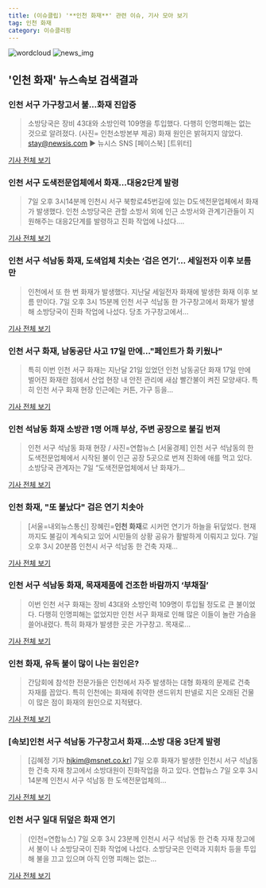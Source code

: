 ```yaml
---
title: (이슈클립) '**인천 화재**' 관련 이슈, 기사 모아 보기
tag: 인천 화재
category: 이슈클리핑
---
```

![wordcloud](https://s3.ap-northeast-2.amazonaws.com/lyrics101-wordcloud/2018-09-07-1536311116.png)
![news_img](https://user-images.githubusercontent.com/42597476/44507050-1206f400-a6e4-11e8-8d98-7ffbfebb353f.png)
## **'**인천 화재**'** 뉴스속보 검색결과
### 인천 서구 가구창고서 불...화재 진압중

>소방당국은 장비 43대와 소방인력 109명을 투입했다. 다행히 인명피해는 없는 것으로 알려졌다. (사진= 인천소방본부 제공) 화재 원인은 밝혀지지 않았다. stay@newsis.com ▶ 뉴시스 SNS [페이스북] [트위터]

<a href="http://www.newsis.com/view/?id=NISX20180907_0000412722&cID=10802&pID=14000" target="_blank">기사 전체 보기</a>

### 인천 서구 도색전문업체에서 화재...대응2단계 발령

>7일 오후 3시14분께 인천시 서구 북항로45번길에 있는 D도색전문업체에서 화재가 발생했다. 인천 소방당국은 관할 소방서 외에 인근 소방서와 관계기관들이 지원해주는 대응2단계를 발령하고 진화 작업에 나섰다....

<a href="http://news.hankyung.com/article/201809072240h" target="_blank">기사 전체 보기</a>

### 인천 서구 석남동 화재, 도색업체 치솟는 ‘검은 연기’… 세일전자 이후 보름만

>인천에서 또 한 번 화재가 발생했다. 지난달 세일전자 화재에 발생한 화재 이후 보름 만이다. 7일 오후 3시 15분께 인천 서구 석남동 한 가구창고에서 화재가 발생해 소방당국이 진화 작업에 나섰다. 당초 가구창고에서...

<a href="http://www.kookje.co.kr/news2011/asp/newsbody.asp?code=0300&key=20180907.99099003042" target="_blank">기사 전체 보기</a>

### 인천 서구 화재, 남동공단 사고 17일 만에…"페인트가 화 키웠나"

>특히 이번 인천 서구 화재는 지난달 21일 있었던 인천 남동공단 화재 17일 만에 벌어진 화재란 점에서 산업 현장 내 안전 관리에 새삼 빨간불이 켜진 모양새다. 특히 인천 서구 화재 현장 인근에는 커튼, 가구 등을...

<a href="http://viewers.heraldcorp.com/news/articleView.html?idxno=19310" target="_blank">기사 전체 보기</a>

### 인천 석남동 화재 소방관 1명 어깨 부상, 주변 공장으로 불길 번져

>인천 서구 석남동 화재 현장 / 사진=연합뉴스 [서울경제] 인천 서구 석남동의 한 도색전문업체에서 시작된 불이 인근 공장 5곳으로 번져 진화에 애를 먹고 있다. 소방당국 관계자는 7일 “도색전문업체에서 난 화재가...

<a href="http://www.sedaily.com/NewsView/1S4JMS5HB1" target="_blank">기사 전체 보기</a>

### **인천 화재**, "또 불났다" 검은 연기 치솟아

>[서울=내외뉴스통신] 장혜린=**인천 화재**로 시커먼 연기가 하늘을 뒤덮었다. 현재까지도 불길이 계속되고 있어 시민들의 상황 공유가 활발하게 이뤄지고 있다. 7일 오후 3시 20분쯤 인천시 서구 석남동 한 건축 자재...

<a href="http://www.nbnnews.co.kr/news/articleView.html?idxno=175384" target="_blank">기사 전체 보기</a>

### 인천 서구 석남동 화재, 목재제품에 건조한 바람까지 ‘부채질’

>이번 인천 서구 화재는 장비 43대와 소방인력 109명이 투입될 정도로 큰 불이었다. 다행히 인명피해는 없었지만 인천 서구 화재로 인해 많은 이들이 놀란 가슴을 쓸어내렸다. 특히 화재가 발생한 곳은 가구창고. 목재로...

<a href="http://biz.heraldcorp.com/culture/view.php?ud=201809071733184316397_1" target="_blank">기사 전체 보기</a>

### **인천 화재**, 유독 불이 많이 나는 원인은?

>간담회에 참석한 전문가들은 인천에서 자주 발생하는 대형 화재의 문제로 건축 자재를 꼽았다. 특히 인천에는 화재에 취약한 샌드위치 판넬로 지은 오래된 건물이 많은 점이 화재의 원인으로 지적됐다.

<a href="http://www.gukjenews.com/news/articleView.html?idxno=987986" target="_blank">기사 전체 보기</a>

### [속보]인천 서구 석남동 가구창고서 화재…소방 대응 3단계 발령

>[김혜정 기자 hjkim@msnet.co.kr] 7일 오후 화재가 발생한 인천시 서구 석남동 한 건축 자재 창고에서 소방대원이 진화작업을 하고 있다. 연합뉴스 7일 오후 3시 14분께 인천시 서구 석남동 한 도색전문업체의...

<a href="http://news.imaeil.com/Society/2018090716380625378" target="_blank">기사 전체 보기</a>

### 인천 서구 일대 뒤덮은 화재 연기

>(인천=연합뉴스) 7일 오후 3시 23분께 인천시 서구 석남동 한 건축 자재 창고에서 불이 나 소방당국이 진화 작업에 나섰다. 소방당국은 인력과 지휘차 등을 투입해 불을 끄고 있으며 아직 인명 피해는 없는...

<a href="http://app.yonhapnews.co.kr/YNA/Basic/SNS/r.aspx?c=PYH20180907121800065&did=1196m" target="_blank">기사 전체 보기</a>


